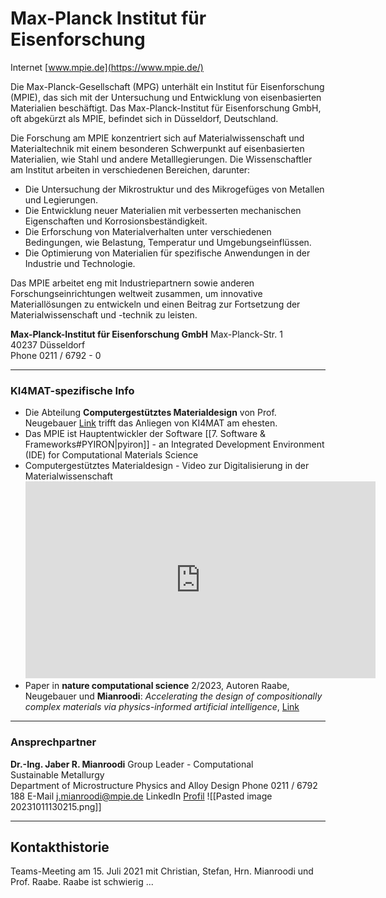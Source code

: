 
# Max-Planck Institut für Eisenforschung

Internet [www.mpie.de](https://www.mpie.de/)

Die Max-Planck-Gesellschaft (MPG) unterhält ein Institut für Eisenforschung (MPIE), das sich mit der Untersuchung und Entwicklung von eisenbasierten Materialien beschäftigt. Das Max-Planck-Institut für Eisenforschung GmbH, oft abgekürzt als MPIE, befindet sich in Düsseldorf, Deutschland.

Die Forschung am MPIE konzentriert sich auf Materialwissenschaft und Materialtechnik mit einem besonderen Schwerpunkt auf eisenbasierten Materialien, wie Stahl und andere Metalllegierungen. Die Wissenschaftler am Institut arbeiten in verschiedenen Bereichen, darunter:

- Die Untersuchung der Mikrostruktur und des Mikrogefüges von Metallen und Legierungen.
- Die Entwicklung neuer Materialien mit verbesserten mechanischen Eigenschaften und Korrosionsbeständigkeit.
- Die Erforschung von Materialverhalten unter verschiedenen Bedingungen, wie Belastung, Temperatur und Umgebungseinflüssen.
- Die Optimierung von Materialien für spezifische Anwendungen in der Industrie und Technologie.

Das MPIE arbeitet eng mit Industriepartnern sowie anderen Forschungseinrichtungen weltweit zusammen, um innovative Materiallösungen zu entwickeln und einen Beitrag zur Fortsetzung der Materialwissenschaft und -technik zu leisten.

**Max-Planck-Institut für Eisenforschung GmbH**
Max-Planck-Str. 1  
40237 Düsseldorf  
Phone 0211 / 6792 - 0  

---

### KI4MAT-spezifische Info

* Die Abteilung **Computergestütztes Materialdesign** von Prof. Neugebauer [Link](https://www.mpie.de/2702079/computational_materials_design) trifft das Anliegen von KI4MAT am ehesten.
* Das MPIE ist Hauptentwickler der Software [[7. Software & Frameworks#PYIRON|pyiron]] - an Integrated Development Environment (IDE) for Computational Materials Science
* Computergestütztes Materialdesign - Video zur Digitalisierung in der Materialwissenschaft <iframe width="560" height="315" src="https://www.youtube.com/embed/n9FW_j8nmOo?si=OXwDyavxFxxPGJqP" title="YouTube video player" frameborder="0" allow="accelerometer; autoplay; clipboard-write; encrypted-media; gyroscope; picture-in-picture; web-share" allowfullscreen></iframe>
* Paper in **nature computational science** 2/2023, Autoren Raabe, Neugebauer und **Mianroodi**: *Accelerating the design of compositionally complex materials via physics-informed artificial intelligence*, [Link](https://www.dierk-raabe.com/app/download/5818255144/a85cb3e6-26ba-420a-88a8-0a3ef2baa7e0.pdf)

---

### Ansprechpartner

**Dr.-Ing. Jaber R. Mianroodi**
Group Leader - Computational Sustainable Metallurgy  
Department of Microstructure Physics and Alloy Design
Phone 0211 / 6792 188
E-Mail [j.mianroodi@mpie.de](j.mianroodi@mpie.de)
LinkedIn [Profil](https://www.linkedin.com/in/dr-ing-jaber-r-mianroodi-a6b5981a5/)
![[Pasted image 20231011130215.png]]

---
## Kontakthistorie

Teams-Meeting am 15. Juli 2021 mit Christian, Stefan, Hrn. Mianroodi und Prof. Raabe. Raabe ist schwierig ...